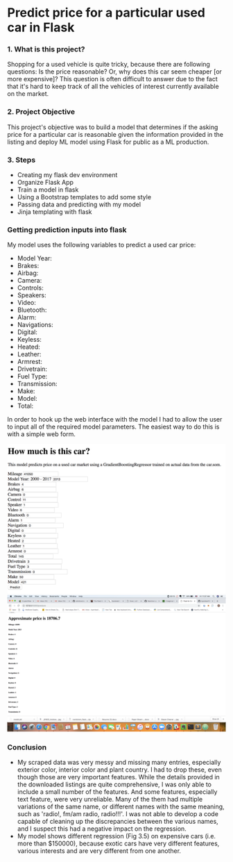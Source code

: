 # Predict price for a particular used car in Flask
### 1. What is this project?

Shopping for a used vehicle is quite tricky, because there are following questions: Is the price reasonable? Or, why does this car seem cheaper [or more expensive]? This question is often difficult to answer due to the fact that it's hard to keep track of all the vehicles of interest currently available on the market.

### 2. Project Objective

This project's objective was to build a model that determines if the asking price for a particular car is reasonable given the information provided in the listing and deploy ML model using Flask for public as a ML production. 

### 3. Steps

+ Creating my flask dev environment
+ Organize Flask App
+ Train a model in flask
+ Using a Bootstrap templates to add some style
+ Passing data and predicting with my model
+ Jinja templating with flask

### Getting prediction inputs into flask

My model uses the following variables to predict a used car price:
 
+ Model Year: 
+ Brakes: 
+ Airbag: 
+ Camera: 
+ Controls: 
+ Speakers: 
+ Video: 
+ Bluetooth: 
+ Alarm: 
+ Navigations: 
+ Digital: 
+ Keyless: 
+ Heated: 
+ Leather: 
+ Armrest: 
+ Drivetrain: 
+ Fuel Type: 
+ Transmission:
+ Make: 
+ Model: 
+ Total: 


In order to hook up the web interface with the model I had to allow the user to input all of the required model parameters. The easiest way to do this is with a simple web form.

![alt text](/image/input.png "Logo Title Text 1")
![alt text](/image/input_2.png "Logo Title Text 1")

### Conclusion
+ My scraped data was very messy and missing many entries, especially exterior color, interior color and plant country. I had to drop these, even though those are very important features.  While the details provided in the downloaded listings are quite comprehensive, I was only able to include a small number of the features. And some features, especially text feature, were very unreliable. Many of the them had multiple variations of the same name, or different names with the same meaning, such as 'radio!, fm/am radio, radio!!!'. I was not able to develop a code capable of cleaning up the discrepancies between the various names, and I suspect this had a negative impact on the regression. 
+ My model shows different regression (Fig 3.5) on expensive cars (i.e. more than $150000), because exotic cars have very different features, various interests and are very different from one another. 
